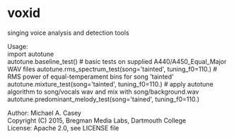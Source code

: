 # voxid 
singing voice analysis and detection tools 
  
Usage:  
	import autotune  
	autotune.baseline_test() # basic tests on supplied A440/A450_Equal_Major WAV files
	autotune.rms_spectrum_test(song='tainted', tuning_f0=110.) # RMS power of equal-temperament bins for song 'tainted'  
	autotune.mixture_test(song='tainted', tuning_f0=110.) # apply autotune algorithm to song/vocals wav and mix with song/background.wav  	
	autotune.predominant_melody_test(song='tained', tuning_f0=110.)  

Author: Michael A. Casey  
Copyright (C) 2015, Bregman Media Labs, Dartmouth College  
License: Apache 2.0, see LICENSE file  


